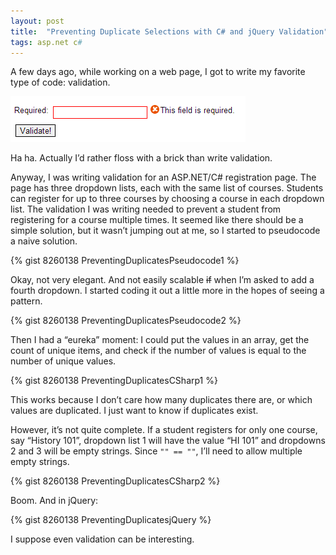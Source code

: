 ```yaml
---
layout: post
title:  "Preventing Duplicate Selections with C# and jQuery Validation"
tags: asp.net c#
---
```


A few days ago, while working on a web page, I got to write my favorite type of code: validation.

![jQuery validation](/images/validation.png)

Ha ha. Actually I’d rather floss with a brick than write validation.

Anyway, I was writing validation for an ASP.NET/C# registration page. The page has three dropdown lists, each with the same list of courses. Students can register for up to three courses by choosing a course in each dropdown list. The validation I was writing needed to prevent a student from registering for a course multiple times. It seemed like there should be a simple solution, but it wasn’t jumping out at me, so I started to pseudocode a naive solution.

{% gist 8260138 PreventingDuplicatesPseudocode1 %}

Okay, not very elegant. And not easily scalable <del>if</del> when I’m asked to add a fourth dropdown.
I started coding it out a little more in the hopes of seeing a pattern.

{% gist 8260138 PreventingDuplicatesPseudocode2 %}

Then I had a “eureka” moment: I could put the values in an array, get the count of unique items, and check if the number of values is equal to the number of unique values.

{% gist 8260138 PreventingDuplicatesCSharp1 %}

This works because I don’t care how many duplicates there are, or which values are duplicated. I just want to know if duplicates exist.

However, it’s not quite complete. If a student registers for only one course, say “History 101”, dropdown list 1 will have the value “HI 101” and dropdowns 2 and 3 will be empty strings. Since ```"" == ""```, I’ll need to allow multiple empty strings.

{% gist 8260138 PreventingDuplicatesCSharp2 %}

Boom. And in jQuery:

{% gist 8260138 PreventingDuplicatesjQuery %}

I suppose even validation can be interesting.